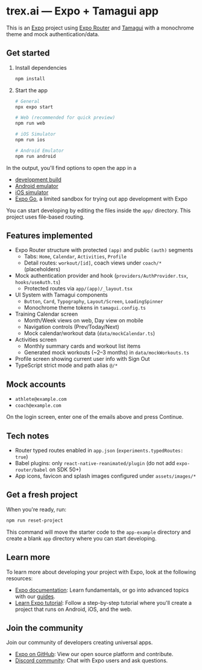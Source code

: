 # trex.ai — Expo + Tamagui app

This is an [Expo](https://expo.dev) project using [Expo Router](https://docs.expo.dev/router/introduction) and [Tamagui](https://tamagui.dev) with a monochrome theme and mock authentication/data.

## Get started

1. Install dependencies

   ```bash
   npm install
   ```

2. Start the app

   ```bash
   # General
   npx expo start

   # Web (recommended for quick preview)
   npm run web

   # iOS Simulator
   npm run ios

   # Android Emulator
   npm run android
   ```

In the output, you'll find options to open the app in a

- [development build](https://docs.expo.dev/develop/development-builds/introduction/)
- [Android emulator](https://docs.expo.dev/workflow/android-studio-emulator/)
- [iOS simulator](https://docs.expo.dev/workflow/ios-simulator/)
- [Expo Go](https://expo.dev/go), a limited sandbox for trying out app development with Expo

You can start developing by editing the files inside the `app/` directory. This project uses file-based routing.

## Features implemented

- Expo Router structure with protected `(app)` and public `(auth)` segments
  - Tabs: `Home`, `Calendar`, `Activities`, `Profile`
  - Detail routes: `workout/[id]`, coach views under `coach/*` (placeholders)
- Mock authentication provider and hook (`providers/AuthProvider.tsx`, `hooks/useAuth.ts`)
  - Protected routes via `app/(app)/_layout.tsx`
- UI System with Tamagui components
  - `Button`, `Card`, `Typography`, `Layout/Screen`, `LoadingSpinner`
  - Monochrome theme tokens in `tamagui.config.ts`
- Training Calendar screen
  - Month/Week views on web, Day view on mobile
  - Navigation controls (Prev/Today/Next)
  - Mock calendar/workout data (`data/mockCalendar.ts`)
- Activities screen
  - Monthly summary cards and workout list items
  - Generated mock workouts (~2–3 months) in `data/mockWorkouts.ts`
- Profile screen showing current user info with Sign Out
- TypeScript strict mode and path alias `@/*`

## Mock accounts

- `athlete@example.com`
- `coach@example.com`

On the login screen, enter one of the emails above and press Continue.

## Tech notes

- Router typed routes enabled in `app.json` (`experiments.typedRoutes: true`)
- Babel plugins: only `react-native-reanimated/plugin` (do not add `expo-router/babel` on SDK 50+)
- App icons, favicon and splash images configured under `assets/images/*`

## Get a fresh project

When you're ready, run:

```bash
npm run reset-project
```

This command will move the starter code to the `app-example` directory and create a blank `app` directory where you can start developing.

## Learn more

To learn more about developing your project with Expo, look at the following resources:

- [Expo documentation](https://docs.expo.dev/): Learn fundamentals, or go into advanced topics with our [guides](https://docs.expo.dev/guides).
- [Learn Expo tutorial](https://docs.expo.dev/tutorial/introduction/): Follow a step-by-step tutorial where you'll create a project that runs on Android, iOS, and the web.

## Join the community

Join our community of developers creating universal apps.

- [Expo on GitHub](https://github.com/expo/expo): View our open source platform and contribute.
- [Discord community](https://chat.expo.dev): Chat with Expo users and ask questions.
